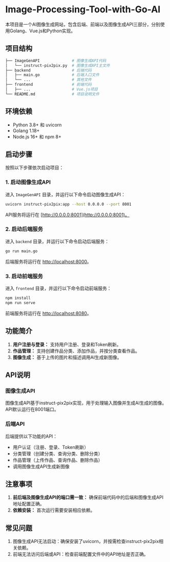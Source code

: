 # Image-Processing-Tool-with-Go-AI
本项目是一个AI图像生成网站，包含后端、前端以及图像生成API三部分，分别使用Golang、Vue.js和Python实现。
## 项目结构
```bash
├── ImageGenAPI              # 图像生成API代码
│   └── instruct-pix2pix.py  # 图像生成API主文件
├── backend                  # 后端代码
│   ├── main.go              # 后端入口文件
│   └── ...                  # 其他文件
├── frontend                 # 前端代码
│   ├── ...                  # Vue.js项目
└── README.md                # 项目说明文件
```
## 环境依赖

* Python 3.8+ 和 uvicorn
* Golang 1.18+
* Node.js 16+ 和 npm 8+

## 启动步骤

按照以下步骤依次启动项目：
### 1. 启动图像生成API

进入 `ImageGenAPI` 目录，并运行以下命令启动图像生成API：
```bash
uvicorn instruct-pix2pix:app --host 0.0.0.0 --port 8001
```
API服务将运行在 [http://0.0.0.0:8001](http://0.0.0.0:8001)。

### 2. 启动后端服务

进入 `backend` 目录，并运行以下命令启动后端服务：
```bash
go run main.go
```

后端服务将运行在 [http://localhost:8000](http://localhost:8000)。

### 3. 启动前端服务

进入 `frontend` 目录，并运行以下命令启动前端服务：
```bash
npm install
npm run serve
```
前端服务将运行在 [http://localhost:8080](http://localhost:8080)。

## 功能简介

1. **用户注册与登录：** 支持用户注册、登录和Token刷新。
2. **作品管理：** 支持创建作品分类、添加作品，并按分类查看作品。
3. **图像生成：** 基于上传的图片和描述调用AI生成新图像。

## API说明

### 图像生成API

图像生成API基于instruct-pix2pix实现，用于处理输入图像并生成AI生成的图像。API默认运行在8001端口。

### 后端API

后端提供以下功能的API：

* 用户认证（注册、登录、Token刷新）
* 分类管理（创建分类、查询分类、删除分类）
* 作品管理（上传作品、查询作品、删除作品）
* 调用图像生成API生成新图像

## 注意事项

1. **前后端及图像生成API的端口需一致：** 确保前端代码中的后端和图像生成API地址配置正确。
2. **依赖安装：** 首次运行需要安装相应依赖。

## 常见问题

1. 图像生成API无法启动：确保安装了uvicorn，并按需检查instruct-pix2pix相关依赖。
2. 前端无法访问后端或API：检查前端配置文件中的API地址是否正确。

